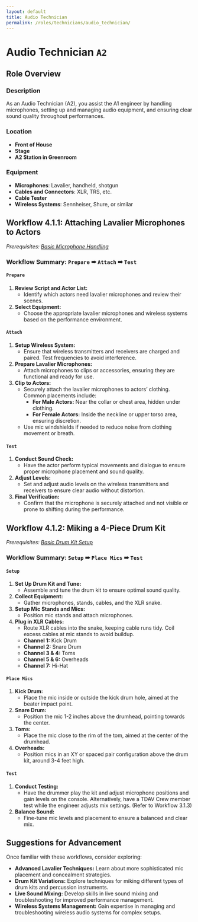 ```yaml
---
layout: default  
title: Audio Technician  
permalink: /roles/technicians/audio_technician/  
---
```


# Audio Technician `A2`

## Role Overview

### Description

As an Audio Technician (A2), you assist the A1 engineer by handling microphones, setting up and managing audio equipment, and ensuring clear sound quality throughout performances.

### Location

- **Front of House**
- **Stage**
- **A2 Station in Greenroom**

### Equipment

- **Microphones**: Lavalier, handheld, shotgun
- **Cables and Connectors**: XLR, TRS, etc.
- **Cable Tester**
- **Wireless Systems**: Sennheiser, Shure, or similar

## Workflow 4.1.1: Attaching Lavalier Microphones to Actors

*Prerequisites: [Basic Microphone Handling](#)*

### Workflow Summary: `Prepare` ➠ `Attach` ➠ `Test`

#### `Prepare`
1. **Review Script and Actor List:**
   - Identify which actors need lavalier microphones and review their scenes.
2. **Select Equipment:**
   - Choose the appropriate lavalier microphones and wireless systems based on the performance environment.

#### `Attach`
1. **Setup Wireless System:**
   - Ensure that wireless transmitters and receivers are charged and paired. Test frequencies to avoid interference.
2. **Prepare Lavalier Microphones:**
   - Attach microphones to clips or accessories, ensuring they are functional and ready for use.
3. **Clip to Actors:**
   - Securely attach the lavalier microphones to actors’ clothing. Common placements include:
     - **For Male Actors:** Near the collar or chest area, hidden under clothing.
     - **For Female Actors:** Inside the neckline or upper torso area, ensuring discretion.
   - Use mic windshields if needed to reduce noise from clothing movement or breath.

#### `Test`
1. **Conduct Sound Check:**
   - Have the actor perform typical movements and dialogue to ensure proper microphone placement and sound quality.
2. **Adjust Levels:**
   - Set and adjust audio levels on the wireless transmitters and receivers to ensure clear audio without distortion.
3. **Final Verification:**
   - Confirm that the microphone is securely attached and not visible or prone to shifting during the performance.

## Workflow 4.1.2: Miking a 4-Piece Drum Kit

*Prerequisites: [Basic Drum Kit Setup](#)*

### Workflow Summary: `Setup` ➠ `Place Mics` ➠ `Test`

#### `Setup`
1. **Set Up Drum Kit and Tune:**
   - Assemble and tune the drum kit to ensure optimal sound quality.
2. **Collect Equipment:**
   - Gather microphones, stands, cables, and the XLR snake.
3. **Setup Mic Stands and Mics:**
   - Position mic stands and attach microphones.
4. **Plug in XLR Cables:**
   - Route XLR cables into the snake, keeping cable runs tidy. Coil excess cables at mic stands to avoid buildup.
   - **Channel 1:** Kick Drum
   - **Channel 2:** Snare Drum
   - **Channel 3 & 4:** Toms
   - **Channel 5 & 6:** Overheads
   - **Channel 7:** Hi-Hat

#### `Place Mics`
1. **Kick Drum:**
   - Place the mic inside or outside the kick drum hole, aimed at the beater impact point.
2. **Snare Drum:**
   - Position the mic 1-2 inches above the drumhead, pointing towards the center.
3. **Toms:**
   - Place the mic close to the rim of the tom, aimed at the center of the drumhead.
4. **Overheads:**
   - Position mics in an XY or spaced pair configuration above the drum kit, around 3-4 feet high.

#### `Test`
1. **Conduct Testing:**
   - Have the drummer play the kit and adjust microphone positions and gain levels on the console. Alternatively, have a TDAV Crew member test while the engineer adjusts mix settings. (Refer to Workflow 3.1.3)
2. **Balance Sound:**
   - Fine-tune mic levels and placement to ensure a balanced and clear mix.

## Suggestions for Advancement

Once familiar with these workflows, consider exploring:

- **Advanced Lavalier Techniques:** Learn about more sophisticated mic placement and concealment strategies.
- **Drum Kit Variations:** Explore techniques for miking different types of drum kits and percussion instruments.
- **Live Sound Mixing:** Develop skills in live sound mixing and troubleshooting for improved performance management.
- **Wireless Systems Management:** Gain expertise in managing and troubleshooting wireless audio systems for complex setups.